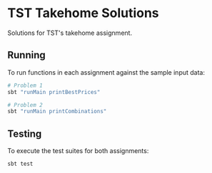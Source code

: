 # TST Takehome Solutions

Solutions for TST's takehome assignment.

## Running

To run functions in each assignment against the sample input data:

```bash
# Problem 1
sbt "runMain printBestPrices"

# Problem 2
sbt "runMain printCombinations"
```

## Testing

To execute the test suites for both assignments:

```bash
sbt test
```

